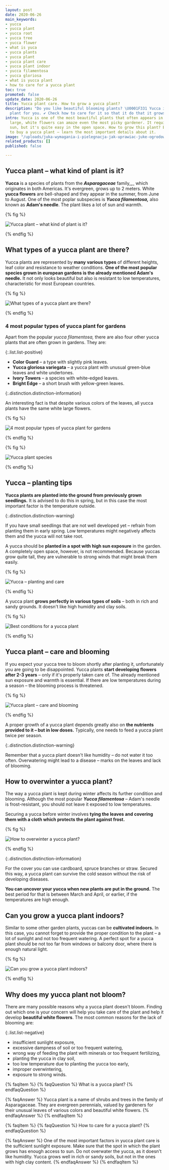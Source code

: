 ```yaml
---
layout: post
date: 2020-06-26
main_keywords:
- yucca
- yucca plant
- yucca root
- yucca tree
- yucca flower
- what is yuca
- yucca plants
- yucca plant
- yucca plant care
- yucca plant indoor
- yucca filamentosa
- yucca gloriosa
- what is yucca plant
- how to care for a yucca plant
toc: true
promoted: false
update_date: 2020-06-26
title: Yucca plant care. How to grow a yucca plant?
description: "Do you like beautiful blooming plants? \U0001F331 Yucca is a perfect
  plant for you. ✔️ Check how to care for it so that it do that it grows healthy."
intro: Yucca is one of the most beautiful plants that often appears in gardens. Its
  large, white flowers can amaze even the most picky gardener. It requires a lot of
  sun, but it's quite easy in the open space. How to grow this plant? Before you decide
  to buy a yucca plant – learn the most important details about it.
image: "/uploads/juka-wymagania-i-pielegnacja-jak-uprawiac-juke-ogrodowa.jpg"
related_products: []
published: false

---
```

## Yucca plant – what kind of plant is it?

**Yucca** is a species of plants from the **_Asparagaceae_** family_,_ which originates in both Americas. It's evergreen, grows up to 2 meters. White **yucca flowers** are bell-shaped and they appear in the summer, from June to August. One of the most poplar subspecies is **_Yucca filamentosa,_** also known as **Adam's needle**. The plant likes a lot of sun and warmth.

{% fig %}

![Yucca plant – what kind of plant is it?](/uploads/juka-wymagania-i-pielegnacja-jak-uprawiac-juke-ogrodowa-2.jpg "Yucca plant – what kind of plant is it?")

{% endfig %}

## What types of a yucca plant are there?

Yucca plants are represented by **many** **various types** of different heights, leaf color and resistance to weather conditions. **One of the most popular species grown in european gardens is the already mentioned Adam's needle.** It not only looks beautiful but also is resistant to low temperatures, characteristic for most European countries.

{% fig %}

![What types of a yucca plant are there?](/uploads/juka-wymagania-i-pielegnacja-jak-uprawiac-juke-ogrodowa-3.jpg "What types of a yucca plant are there?")

{% endfig %}

### 4 most popular types of yucca plant for gardens

Apart from the popular _yucca filamentosa,_ there are also four other yucca plants that are often grown in gardens. They are:

{:.list.list-positive}

* **Color Guard** – a type with slightly pink leaves.
* **Yucca gloriosa variegata** – a yucca plant with unusual green-blue leaves and white undertones.
* **Ivory Towers** – a species with white-edged leaves.
* **Bright Edge** – a short brush with yellow-green leaves.

{:.distinction.distinction-information}

An interesting fact is that despite various colors of the leaves, all yucca plants have the same white large flowers.

{% fig %}

![4 most popular types of yucca plant for gardens](/uploads/juka-wymagania-i-pielegnacja-jak-uprawiac-juke-ogrodowa-5.jpg "4 most popular types of yucca plant for gardens")

{% endfig %}

{% fig %}

![Yucca plant species](/uploads/juka-wymagania-i-pielegnacja-jak-uprawiac-juke-ogrodowa-7.jpg "Yucca plant species")

{% endfig %}

## Yucca – planting tips

**Yucca plants are planted into the ground from previously grown seedlings.** It is advised to do this in spring, but in this case the most important factor is the temperature outside.

{:.distinction.distinction-warning}

If you have small seedlings that are not well developed yet – refrain from planting them in early spring. Low temperatures might negatively affects them and the yucca will not take root.

A yucca should be **planted in a spot with high sun exposure** in the garden. A completely open space, however, is not recommended. Because yuccas grow quite tall, they are vulnerable to strong winds that might break them easily.

{% fig %}

![Yucca – planting and care](/uploads/juka-wymagania-i-pielegnacja-jak-uprawiac-juke-ogrodowa-4.jpg "Yucca – planting and care")

{% endfig %}

A yucca plant **grows perfectly in various types of soils** – both in rich and sandy grounds. It doesn't like high humidity and clay soils.

{% fig %}

![Best conditions for a yucca plant](/uploads/juka-wymagania-i-pielegnacja-jak-uprawiac-juke-ogrodowa-8.jpg "Best conditions for a yucca plant")

{% endfig %}

## Yucca plant – care and blooming

If you expect your yucca tree to bloom shortly after planting it, unfortunately you are going to be disappointed. Yucca plants **start developing flowers after 2-3 years** – only if it's properly taken care of. The already mentioned sun exposure and warmth is essential. If there are low temperatures during a season – the blooming process is threatened.

{% fig %}

![Yucca plant – care and blooming](/uploads/juka-wymagania-i-pielegnacja-jak-uprawiac-juke-ogrodowa-9.jpg "Yucca plant – care and blooming")

{% endfig %}

A proper growth of a yucca plant depends greatly also on **the nutrients provided to it – but in low doses.** Typically, one needs to feed a yucca plant twice per season.

{:.distinction.distinction-warning}

Remember that a yucca plant doesn't like humidity – do not water it too often. Overwatering might lead to a disease – marks on the leaves and lack of blooming.

## How to overwinter a yucca plant?

The way a yucca plant is kept during winter affects its further condition and blooming. Although the most popular **_Yucca filamentosa_** _–_ Adam's needle is frost-resistant, you should not leave it exposed to low temperatures.

Securing a yucca before winter involves **tying the leaves and covering them with a cloth which protects the plant against frost.**

{% fig %}

![How to overwinter a yucca plant?](/uploads/juka-wymagania-i-pielegnacja-jak-uprawiac-juke-ogrodowa-10.jpg "How to overwinter a yucca plant?")

{% endfig %}

{:.distinction.distinction-information}

For the cover you can use cardboard, spruce branches or straw. Secured this way, a yucca plant can survive the cold season without the risk of developing diseases.

**You can uncover your yucca when new plants are put in the ground.** The best period for that is between March and April, or earlier, if the temperatures are high enough.

## Can you grow a yucca plant indoors?

Similar to some other garden plants, yuccas can be **cultivated indoors.** In this case, you cannot forget to provide the proper condition to the plant – a lot of sunlight and not too frequent watering. A perfect spot for a yucca plant should be not too far from windows or balcony door, where there is enough natural light.

{% fig %}

![Can you grow a yucca plant indoors?](/uploads/juka-wymagania-i-pielegnacja-jak-uprawiac-juke-ogrodowa-6.jpg "Can you grow a yucca plant indoors?")

{% endfig %}

## Why does my yucca plant not bloom?

There are many possible reasons why a yucca plant doesn't bloom. Finding out which one is your concern will help you take care of the plant and help it develop **beautiful white flowers**. The most common reasons for the lack of blooming are:

{:.list.list-negative}

* insufficient sunlight exposure,
* excessive dampness of soil or too frequent watering,
* wrong way of feeding the plant with minerals or too frequent fertilizing,
* planting the yucca in clay soil,
* too low temperature due to planting the yucca too early,
* improper overwintering,
* exposure to strong winds.

{% faqItem %}
{% faqQuestion %}
What is a yucca plant?
{% endfaqQuestion %}

{% faqAnswer %}
Yucca plant is a name of shrubs and trees in the family of Asparagaceae. They are evergreen perennials, valued by gardeners for their unusual leaves of various colors and beautiful white flowers.
{% endfaqAnswer %}
{% endfaqItem %}

{% faqItem %}
{% faqQuestion %}
How to care for a yucca plant?
{% endfaqQuestion %}

{% faqAnswer %}
One of the most important factors in yucca plant care is the sufficient sunlight exposure. Make sure that the spot in which the plant grows has enough access to sun. Do not overwater the yucca, as it doesn't like humidity. Yucca grows well in rich or sandy soils, but not in the ones with high clay content.
{% endfaqAnswer %}
{% endfaqItem %}
